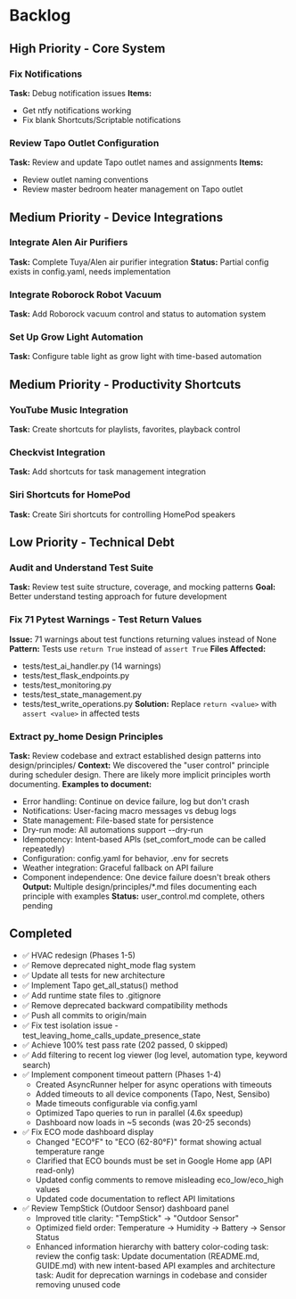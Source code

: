 # Backlog

## High Priority - Core System

### Fix Notifications
**Task:** Debug notification issues
**Items:**
- Get ntfy notifications working
- Fix blank Shortcuts/Scriptable notifications

### Review Tapo Outlet Configuration
**Task:** Review and update Tapo outlet names and assignments
**Items:**
- Review outlet naming conventions
- Review master bedroom heater management on Tapo outlet


## Medium Priority - Device Integrations

### Integrate Alen Air Purifiers
**Task:** Complete Tuya/Alen air purifier integration
**Status:** Partial config exists in config.yaml, needs implementation

### Integrate Roborock Robot Vacuum
**Task:** Add Roborock vacuum control and status to automation system

### Set Up Grow Light Automation
**Task:** Configure table light as grow light with time-based automation


## Medium Priority - Productivity Shortcuts

### YouTube Music Integration
**Task:** Create shortcuts for playlists, favorites, playback control

### Checkvist Integration
**Task:** Add shortcuts for task management integration

### Siri Shortcuts for HomePod
**Task:** Create Siri shortcuts for controlling HomePod speakers


## Low Priority - Technical Debt

### Audit and Understand Test Suite
**Task:** Review test suite structure, coverage, and mocking patterns
**Goal:** Better understand testing approach for future development

### Fix 71 Pytest Warnings - Test Return Values
**Issue:** 71 warnings about test functions returning values instead of None
**Pattern:** Tests use `return True` instead of `assert True`
**Files Affected:**
- tests/test_ai_handler.py (14 warnings)
- tests/test_flask_endpoints.py
- tests/test_monitoring.py
- tests/test_state_management.py
- tests/test_write_operations.py
**Solution:** Replace `return <value>` with `assert <value>` in affected tests

### Extract py_home Design Principles
**Task:** Review codebase and extract established design patterns into design/principles/
**Context:** We discovered the "user control" principle during scheduler design. There are likely more implicit principles worth documenting.
**Examples to document:**
- Error handling: Continue on device failure, log but don't crash
- Notifications: User-facing macro messages vs debug logs
- State management: File-based state for persistence
- Dry-run mode: All automations support --dry-run
- Idempotency: Intent-based APIs (set_comfort_mode can be called repeatedly)
- Configuration: config.yaml for behavior, .env for secrets
- Weather integration: Graceful fallback on API failure
- Component independence: One device failure doesn't break others
**Output:** Multiple design/principles/*.md files documenting each principle with examples
**Status:** user_control.md complete, others pending

## Completed
- ✅ HVAC redesign (Phases 1-5)
- ✅ Remove deprecated night_mode flag system
- ✅ Update all tests for new architecture
- ✅ Implement Tapo get_all_status() method
- ✅ Add runtime state files to .gitignore
- ✅ Remove deprecated backward compatibility methods
- ✅ Push all commits to origin/main
- ✅ Fix test isolation issue - test_leaving_home_calls_update_presence_state
- ✅ Achieve 100% test pass rate (202 passed, 0 skipped)
- ✅ Add filtering to recent log viewer (log level, automation type, keyword search)
- ✅ Implement component timeout pattern (Phases 1-4)
  - Created AsyncRunner helper for async operations with timeouts
  - Added timeouts to all device components (Tapo, Nest, Sensibo)
  - Made timeouts configurable via config.yaml
  - Optimized Tapo queries to run in parallel (4.6x speedup)
  - Dashboard now loads in ~5 seconds (was 20-25 seconds)
- ✅ Fix ECO mode dashboard display
  - Changed "ECO°F" to "ECO (62-80°F)" format showing actual temperature range
  - Clarified that ECO bounds must be set in Google Home app (API read-only)
  - Updated config comments to remove misleading eco_low/eco_high values
  - Updated code documentation to reflect API limitations
- ✅ Review TempStick (Outdoor Sensor) dashboard panel
  - Improved title clarity: "TempStick" → "Outdoor Sensor"
  - Optimized field order: Temperature → Humidity → Battery → Sensor Status
  - Enhanced information hierarchy with battery color-coding
task: review the config
task: Update documentation (README.md, GUIDE.md) with new intent-based API examples and architecture
task: Audit for deprecation warnings in codebase and consider removing unused code
